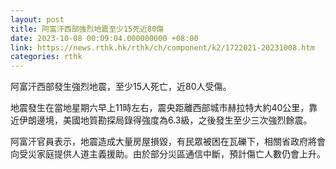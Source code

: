 ```yaml
---
layout: post
title: 阿富汗西部強烈地震至少15死近80傷
date: 2023-10-08 00:09:04.000000000 +08:00
link: https://news.rthk.hk/rthk/ch/component/k2/1722021-20231008.htm
categories: rthk
---
```


阿富汗西部發生強烈地震，至少15人死亡，近80人受傷。

地震發生在當地星期六早上11時左右，震央距離西部城市赫拉特大約40公里，靠近伊朗邊境，美國地質勘探局錄得強度為6.3級，之後發生至少三次強烈餘震。

阿富汗官員表示，地震造成大量房屋損毀，有民眾被困在瓦礫下，相關省政府將會向受災家庭提供人道主義援助。由於部分災區通信中斷，預計傷亡人數仍會上升。
